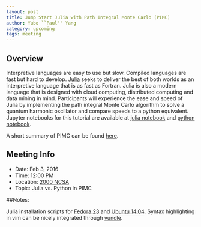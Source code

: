 ```yaml
---
layout: post
title: Jump Start Julia with Path Integral Monte Carlo (PIMC)
author: Yubo ``Paul'' Yang
category: upcoming
tags: meeting
---
```


## Overview

Interpretive languages are easy to use but slow. Compiled languages are fast but hard to develop. [Julia][julia] seeks to deliver the best of both worlds as an interpretive language that is as fast as Fortran. Julia is also a modern language that is designed with cloud computing, distributed computing and data mining in mind. Participants will experience the ease and speed of Julia by implementing the path integral Monte Carlo algorithm to solve a quantum harmonic oscillator and compare speeds to a python equivalent. Jupyter notebooks for this tutorial are available at [julia notebook][julia-nb] and [python notebook][python-nb].

A short summary of PIMC can be found [here][pimc-summary].

## Meeting Info

* Date: Feb 3, 2016
* Time: 12:00 PM
* Location: [2000 NCSA][ncsa_map]
* Topic: Julia vs. Python in PIMC

##Notes:

Julia installation scripts for [Fedora 23][fedora] and [Ubuntu 14.04][ubuntu]. Syntax highlighting in vim can be nicely integrated through [vundle][vundle].

[ncsa_map]: https://www.google.com/maps/place/National+Center+for+Supercomputing+Applications/@40.1149202,-88.2270529,17z/data=!3m1!4b1!4m2!3m1!1s0x880cd76a466b2661:0x9126ea842d5a08ba
[julia]: http://julialang.org/
[fedora]: https://github.com/Paul-St-Young/share/blob/master/setup-fedora23.sh
[ubuntu]: https://github.com/Paul-St-Young/share/blob/master/setup-ubuntu14.sh
[julia-nb]: http://nbviewer.jupyter.org/github/Paul-St-Young/share/blob/master/julia-tutorial-pimc/python_vs_julia/julia-pimc.ipynb
[python-nb]: http://nbviewer.jupyter.org/github/Paul-St-Young/share/blob/master/julia-tutorial-pimc/python_vs_julia/python-pimc.ipynb

[vundle]: http://publish.illinois.edu/yubo-paul-yang/tutorials/julia/
[pimc-summary]: https://github.com/Paul-St-Young/share/blob/master/julia-tutorial-pimc/doc/pimc-summary.pdf


